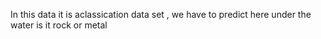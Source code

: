 In this data it is aclassication data set , we have to predict here under the water is it rock or metal
